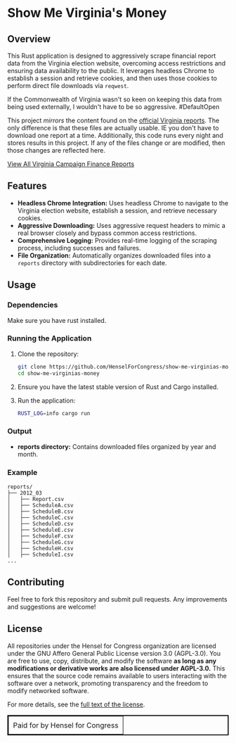 # Show Me Virginia's Money

## Overview

This Rust application is designed to aggressively scrape financial report data from the Virginia election website, overcoming access restrictions and ensuring data availability to the public. It leverages headless Chrome to establish a session and retrieve cookies, and then uses those cookies to perform direct file downloads via `reqwest`.

If the Commonwealth of Virginia wasn't so keen on keeping this data from being used externally, I wouldn't have to be so aggressive. #DefaultOpen

This project *mirrors* the content found on the [official Virginia reports](https://apps.elections.virginia.gov/SBE_CSV/CF/). The only difference is that these files are actually usable. IE you don't have to download one report at a time. Additionally, this code runs every night and stores results in this project. If any of the files change or are modified, then those changes are reflected here.

[View All Virginia Campaign Finance Reports](reports)

## Features

- **Headless Chrome Integration:** Uses headless Chrome to navigate to the Virginia election website, establish a session, and retrieve necessary cookies.
- **Aggressive Downloading:** Uses aggressive request headers to mimic a real browser closely and bypass common access restrictions.
- **Comprehensive Logging:** Provides real-time logging of the scraping process, including successes and failures.
- **File Organization:** Automatically organizes downloaded files into a `reports` directory with subdirectories for each date.


## Usage
### Dependencies
Make sure you have rust installed.

### Running the Application


1. Clone the repository:
   ```sh
   git clone https://github.com/HenselForCongress/show-me-virginias-money.git
   cd show-me-virginias-money
   ```

2. Ensure you have the latest stable version of Rust and Cargo installed.

3. Run the application:
   ```sh
   RUST_LOG=info cargo run
   ```


### Output

- **reports directory:** Contains downloaded files organized by year and month.

### Example

```
reports/
├── 2012_03
│   ├── Report.csv
│   ├── ScheduleA.csv
│   ├── ScheduleB.csv
│   ├── ScheduleC.csv
│   ├── ScheduleD.csv
│   ├── ScheduleE.csv
│   ├── ScheduleF.csv
│   ├── ScheduleG.csv
│   ├── ScheduleH.csv
│   ├── ScheduleI.csv
...
```

## Contributing

Feel free to fork this repository and submit pull requests. Any improvements and suggestions are welcome!


## License

All repositories under the Hensel for Congress organization are licensed under the GNU Affero General Public License version 3.0 (AGPL-3.0). You are free to use, copy, distribute, and modify the software **as long as any modifications or derivative works are also licensed under AGPL-3.0.** This ensures that the source code remains available to users interacting with the software over a network, promoting transparency and the freedom to modify networked software.

For more details, see the [full text of the license](https://www.gnu.org/licenses/agpl-3.0.html).

<div align="center">
  <table border="1" style="border-collapse: collapse; border: 2px solid black; margin-left: auto; margin-right: auto;">
    <tr>
      <td style="padding: 10px;">
        Paid for by Hensel for Congress
      </td>
    </tr>
  </table>
</div>

